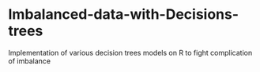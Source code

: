 # Imbalanced-data-with-Decisions-trees
Implementation of various decision trees models on R to  fight complication of imbalance
